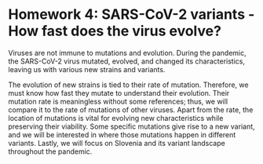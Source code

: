 # Homework 4: SARS-CoV-2 variants - How fast does the virus evolve?

Viruses are not immune to mutations and evolution.
During the pandemic, the SARS-CoV-2 virus mutated, evolved, and changed its characteristics, leaving us with various new strains and variants.


The evolution of new strains is tied to their rate of mutation.
Therefore, we must know how fast they mutate to understand their evolution.
Their mutation rate is meaningless without some references; thus, we will compare it to the rate of mutations of other viruses.
Apart from the rate, the location of mutations is vital for evolving new characteristics while preserving their viability.
Some specific mutations give rise to a new variant, and we will be interested in where those mutations happen in different variants.
Lastly, we will focus on Slovenia and its variant landscape throughout the pandemic.
